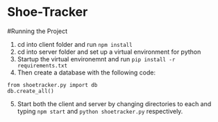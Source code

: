 # Shoe-Tracker

#Running the Project
1. cd into client folder and run `npm install`
2. cd into server folder and set up a virtual environment for python
3. Startup the virtual environemnt and run `pip install -r requirements.txt`
4. Then create a database with the following code:
```
from shoetracker.py import db
db.create_all()
```
5. Start both the client and server by changing directories to each and typing `npm start` and `python shoetracker.py` respectively.
